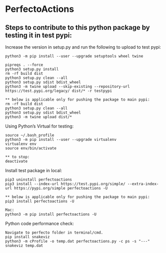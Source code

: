 # PerfectoActions

## Steps to contribute to this python package by testing it in test pypi:

Increase the version in setup.py and run the following to upload to test pypi: <br /> 

    python3 -m pip install --user --upgrade setuptools wheel twine
    
    pipreqs . --force
    python3 setup.py install
    rm -rf build dist
    python3 setup.py clean --all
    python3 setup.py sdist bdist_wheel
    python3 -m twine upload --skip-existing --repository-url https://test.pypi.org/legacy/ dist/* -r testpypi
    
    ** below is applicable only for pushing the package to main pypi:
    rm -rf build dist
    python3 setup.py clean --all
    python3 setup.py sdist bdist_wheel
    python3 -m twine upload dist/*

Using Python’s Virtual for testing:<br /> 

    source ~/.bash_profile 
    python3 -m pip install --user --upgrade virtualenv
    virtualenv env
    source env/bin/activate
    
    ** to stop:
    deactivate

Install test package in local:<br /> 

    pip3 uninstall perfectoactions
    pip3 install --index-url https://test.pypi.org/simple/ --extra-index-url https://pypi.org/simple perfectoactions -U

    ** below is applicable only for pushing the package to main pypi:
    pip3 install perfectoactions -U
    
    Mac: 
    python3 -m pip install perfectoactions -U

    
Python code performance check:<br /> 

    Navigate to perfecto folder in terminal/cmd. 
    pip install snakeviz
    python3 -m cProfile -o temp.dat perfectoactions.py -c ps -s "---" 
    snakeviz temp.dat